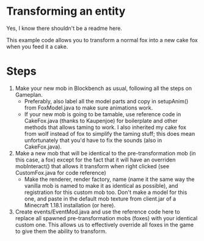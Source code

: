 # Transforming an entity

Yes, I know there shouldn't be a readme here.

This example code allows you to transform a normal fox into a new cake fox when you feed it a cake.

# Steps

1. Make your new mob in Blockbench as usual, following all the steps on Gameplan.
    * Preferably, also label all the model parts and copy in setupAnim() from FoxModel.java to make sure animations work.
    * If your new mob is going to be tamable, use reference code in CakeFox.java (thanks to Kaupenjoe) for boilerplate and other methods that allows taming to work. I also inherited my cake fox from wolf instead of fox to simplify the taming stuff; this does mean unfortunately that you'd have to fix the sounds (also in CakeFox.java).
2. Make a new mob that will be identical to the pre-transformation mob (in this case, a fox) except for the fact that it will have an overriden mobInteract() that allows it transform when right clicked (see CustomFox.java for code reference)
    * Make the renderer, render factory, name (name it the same way the vanilla mob is named to make it as identical as possible), and registration for this custom mob too. Don't make a model for this one, and paste in the default mob texture from client.jar of a Minecraft 1.18.1 installation (or here).
3. Create events/EventMod.java and use the reference code here to replace all spawned pre-transformation mobs (foxes) with your identical custom one. This allows us to effectively override all foxes in the game to give them the ability to transform.
